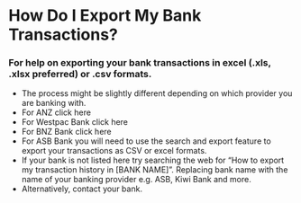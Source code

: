 # How Do I Export My Bank Transactions?

### For help on exporting your bank transactions in excel (.xls, .xlsx preferred) or .csv formats.

- The process might be slightly different depending on which provider you are banking with.
- For ANZ click here
- For Westpac Bank click here
- For BNZ Bank click here
- For ASB Bank you will need to use the search and export feature to export your transactions as CSV or excel formats.
- If your bank is not listed here try searching the web for “How to export my transaction history in [BANK NAME]”. Replacing bank name with the name of your banking provider e.g. ASB, Kiwi Bank and more.
- Alternatively, contact your bank.
